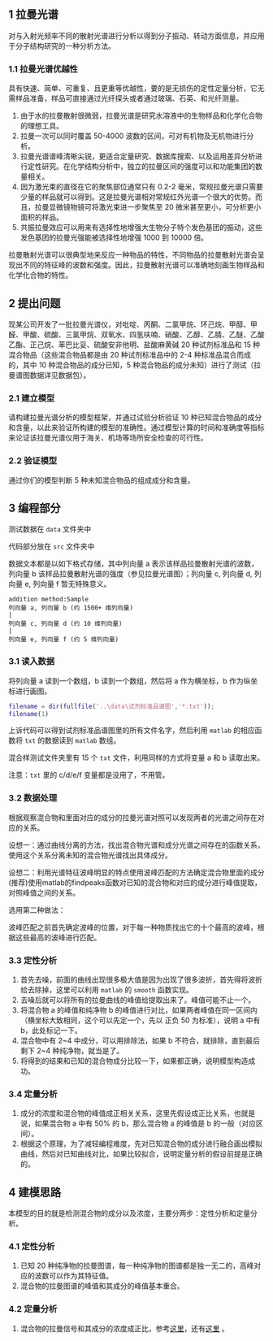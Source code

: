 ## 1 拉曼光谱

对与入射光频率不同的散射光谱进行分析以得到分子振动、转动方面信息，并应用于分子结构研究的一种分析方法。

### 1.1 拉曼光谱优越性

具有快速、简单、可重复、且更重等优越性，要的是无损伤的定性定量分析，它无需样品准备，样品可直接通过光纤探头或者通过玻璃、石英、和光纤测量。

1. 由于水的拉曼散射很微弱，拉曼光谱是研究水溶液中的生物样品和化学化合物的理想工具。
2. 拉曼一次可以同时覆盖 50-4000 波数的区间，可对有机物及无机物进行分析。
3. 拉曼光谱谱峰清晰尖锐，更适合定量研究、数据库搜索、以及运用差异分析进行定性研究。在化学结构分析中，独立的拉曼区间的强度可以和功能集团的数量相关。
4. 因为激光束的直径在它的聚焦部位通常只有 0.2-2 毫米，常规拉曼光谱只需要少量的样品就可以得到。这是拉曼光谱相对常规红外光谱一个很大的优势。而且，拉曼显微镜物镜可将激光束进一步聚焦至 20 微米甚至更小，可分析更小面积的样品。
5. 共振拉曼效应可以用来有选择性地增强大生物分子特个发色基团的振动，这些发色基团的拉曼光强能被选择性地增强 1000 到 10000 倍。

拉曼散射光谱可以很典型地来反应一种物品的特性，不同物品的拉曼散射光谱会呈现出不同的特征峰的波数和强度。因此，拉曼散射光谱可以准确地刻画生物样品和化学化合物的特性。

## 2 提出问题

现某公司开发了一批拉曼光谱仪，对吡啶、丙酮、二氯甲烷、环己烷、甲醇、甲醛、甲酸、硫酸、三氯甲烷、双氧水、四氢呋喃、硝酸、乙醇、乙腈、乙醚、乙酸乙酯、正己烷、苯巴比妥、硫酸安非他明、盐酸麻黄碱 20 种试剂标准品和 15 种混合物品（这些混合物品都是由 20 种试剂标准品中的 2-4 种标准品混合而成的，其中 10 种混合物品的成分已知，5 种混合物品的成分未知）进行了测试（拉曼谱图数据详见数据包）。

### 2.1 建立模型

请构建拉曼光谱分析的模型框架，并通过试验分析验证 10 种已知混合物品的成分和含量，以此来验证所构建的模型的准确性。通过模型计算的时间和准确度等指标来论证该拉曼光谱仪用于海关、机场等场所安全检查的可行性。

### 2.2 验证模型

通过你们的模型判断 5 种未知混合物品的组成成分和含量。

## 3 编程部分

测试数据在 `data` 文件夹中

代码部分放在 `src` 文件夹中

数据文本都是以如下格式存储，其中列向量 a 表示该样品拉曼散射光谱的波数，列向量 b 该样品拉曼散射光谱的强度（参见拉曼光谱图）；列向量 c, 列向量 d, 列向量 e, 列向量 f 暂无特殊意义。

```
addition method:Sample
列向量 a, 列向量 b (约 1500+ 维列向量)
|
列向量 c, 列向量 d (约 10 维列向量)
|
列向量 e, 列向量 f (约 5 维列向量)
```

### 3.1 读入数据

 将列向量 a 读到一个数组，b 读到一个数组，然后将 a 作为横坐标，b 作为纵坐标进行画图。

```matlab
filename = dir(fullfile('..\data\试剂标准品谱图','*.txt'));
filename(1)
```

上诉代码可以得到试剂标准品谱图里的所有文件名字，然后利用 `matlab` 的相应函数将 `txt` 的数据读到 `matlab` 数组。

混合样测试文件夹里有 15 个 `txt` 文件，利用同样的方式将变量 a 和 b 读取出来。

注意：`txt` 里的 c/d/e/f 变量都是没用了，不用管。

### 3.2 数据处理

根据观察混合物和里面对应的成分的拉曼光谱对照可以发现两者的光谱之间存在对应的关系。

设想一：通过曲线分离的方法，找出混合物光谱和成分光谱之间存在的函数关系，使用这个关系分离未知的混合物光谱找出具体成分。

设想二：利用光谱特征波峰明显的特点使用波峰匹配的方法确定混合物里面的成分(推荐)使用matlab的findpeaks函数对已知的混合物和对应的成分进行峰值提取，对照峰值之间的关系。

选用第二种做法：

波峰匹配之前首先确定波峰的位置，对于每一种物质找出它的十个最高的波峰，根据这些最高的波峰进行匹配。

### 3.3 定性分析

1. 首先去噪，前面的曲线出现很多极大值是因为出现了很多波折，首先得将波折给去除掉，这里可以利用 `matlab` 的 `smooth` 函数实现。
2. 去噪后就可以将所有的拉曼曲线的峰值给提取出来了。峰值可能不止一个。
3. 将混合物 a 的峰值和纯净物 b 的峰值进行对比，如果两者峰值在同一区间内（横坐标大致相同，这个可以先定一个，先以 正负 50 为标准），说明 a 中有 b，此处标记一下。
4. 混合物中有 2~4 中成分，可以用排除法，如果 b 不符合，就排除，直到最后剩下 2~4 种纯净物，就当是了。
5. 将得到的结果和已知的混合物成分比较一下，如果都正确，说明模型构造成功。

### 3.4 定量分析

1. 成分的浓度和混合物的峰值成正相关关系，这里先假设成正比关系，也就是说，如果混合物 a 中有 50% 的 b，那么混合物 a 的峰值是 b 的一般（对应区间）。
2. 根据这个原理，为了减轻编程难度，先对已知混合物的成分进行融合画出模拟曲线，然后对已知曲线对比，如果比较拟合，说明定量分析的假设前提是正确的。

## 4 建模思路

本模型的目的就是检测混合物的成分以及浓度，主要分两步：定性分析和定量分析。

### 4.1 定性分析

1. 已知 20 种纯净物的拉曼图谱，每一种纯净物的图谱都是独一无二的，高峰对应的波数可以作为其特征值。
2. 混合物的拉曼图谱的峰值和其成分的峰值基本重合。

### 4.2 定量分析

1. 混合物的拉曼信号和其成分的浓度成正比，参考[这里](<https://wenku.baidu.com/view/8623d85853d380eb6294dd88d0d233d4b14e3fc2?pcf=2>)，还有[这里]([http://f.wanfangdata.com.cn/www/%E6%8B%89%E6%9B%BC%E5%85%89%E8%B0%B1%E5%AE%9A%E9%87%8F%E5%88%86%E6%9E%90%E4%B9%99%E9%86%87%E5%90%AB%E9%87%8F%E7%9A%84%E9%9D%9E%E7%BA%BF%E6%80%A7%E5%9B%9E%E5%BD%92%E6%96%B9%E6%B3%95%E7%A0%94%E7%A9%B6.ashx?isread=true&type=perio&resourceId=gpxygpfx201606031&transaction=%7B%22id%22%3Anull%2C%22transferOutAccountsStatus%22%3Anull%2C%22transaction%22%3A%7B%22id%22%3A%221137691987789504512%22%2C%22status%22%3A1%2C%22createDateTime%22%3Anull%2C%22payDateTime%22%3A1560081881841%2C%22authToken%22%3A%22TGT-3005422-DZtZpl1DhSXinWbuJefFVfy7VjgXpZueMRDc3rgEBtuVmcafnE-my.wanfangdata.com.cn%22%2C%22user%22%3A%7B%22accountType%22%3A%22Group%22%2C%22key%22%3A%22szdx%22%7D%2C%22transferIn%22%3A%7B%22accountType%22%3A%22Income%22%2C%22key%22%3A%22PeriodicalFulltext%22%7D%2C%22transferOut%22%3A%7B%22GTimeLimit.szdx%22%3A3.0%7D%2C%22turnover%22%3A3.0%2C%22orderTurnover%22%3A0.0%2C%22productDetail%22%3A%22perio_gpxygpfx201606031%22%2C%22productTitle%22%3Anull%2C%22userIP%22%3A%22218.17.207.118%22%2C%22organName%22%3Anull%2C%22memo%22%3Anull%2C%22orderUser%22%3A%22szdx%22%2C%22orderChannel%22%3A%22pc%22%2C%22payTag%22%3A%22%22%2C%22webTransactionRequest%22%3Anull%2C%22signature%22%3A%22S61Pf5plrd2JT2PuChu9aw4IuKpRrBcEeUxC3RWINGoBFvNnVbo5TFUEFXchvXlDWDCGhIlba%2FDI%5CnqYiSzIeGueGi%2B7WN1AHMhgeEqR%2FSwGUFVSRlsxsd95rO2tNIheeoGPG%2BCGMbHdCU45a5RQ5r38rR%5Cn%2Bp8EXNjev6dL7uzZsLg%3D%22%2C%22delete%22%3Afalse%7D%2C%22isCache%22%3Afalse%7D](http://f.wanfangdata.com.cn/www/拉曼光谱定量分析乙醇含量的非线性回归方法研究.ashx?isread=true&type=perio&resourceId=gpxygpfx201606031&transaction={"id"%3Anull%2C"transferOutAccountsStatus"%3Anull%2C"transaction"%3A{"id"%3A"1137691987789504512"%2C"status"%3A1%2C"createDateTime"%3Anull%2C"payDateTime"%3A1560081881841%2C"authToken"%3A"TGT-3005422-DZtZpl1DhSXinWbuJefFVfy7VjgXpZueMRDc3rgEBtuVmcafnE-my.wanfangdata.com.cn"%2C"user"%3A{"accountType"%3A"Group"%2C"key"%3A"szdx"}%2C"transferIn"%3A{"accountType"%3A"Income"%2C"key"%3A"PeriodicalFulltext"}%2C"transferOut"%3A{"GTimeLimit.szdx"%3A3.0}%2C"turnover"%3A3.0%2C"orderTurnover"%3A0.0%2C"productDetail"%3A"perio_gpxygpfx201606031"%2C"productTitle"%3Anull%2C"userIP"%3A"218.17.207.118"%2C"organName"%3Anull%2C"memo"%3Anull%2C"orderUser"%3A"szdx"%2C"orderChannel"%3A"pc"%2C"payTag"%3A""%2C"webTransactionRequest"%3Anull%2C"signature"%3A"S61Pf5plrd2JT2PuChu9aw4IuKpRrBcEeUxC3RWINGoBFvNnVbo5TFUEFXchvXlDWDCGhIlba%2FDI\nqYiSzIeGueGi%2B7WN1AHMhgeEqR%2FSwGUFVSRlsxsd95rO2tNIheeoGPG%2BCGMbHdCU45a5RQ5r38rR\n%2Bp8EXNjev6dL7uzZsLg%3D"%2C"delete"%3Afalse}%2C"isCache"%3Afalse})) 。

